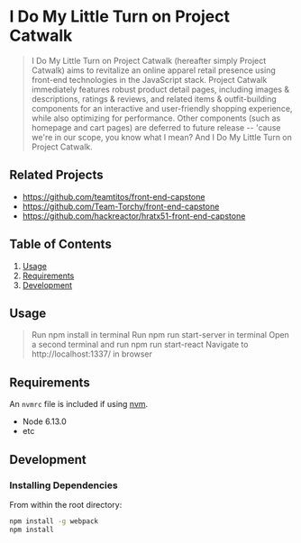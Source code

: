 # I Do My Little Turn on Project Catwalk

> I Do My Little Turn on Project Catwalk (hereafter simply Project Catwalk) aims to revitalize an online apparel retail presence using front-end technologies in the JavaScript stack. Project Catwalk immediately features robust product detail pages, including images & descriptions, ratings & reviews, and related items & outfit-building components for an interactive and user-friendly shopping experience, while also optimizing for performance. Other components (such as homepage and cart pages) are deferred to future release -- 'cause we're in our scope, you know what I mean? And I Do My Little Turn on Project Catwalk.

## Related Projects

  - https://github.com/teamtitos/front-end-capstone
  - https://github.com/Team-Torchy/front-end-capstone
  - https://github.com/hackreactor/hratx51-front-end-capstone

## Table of Contents

1. [Usage](#Usage)
1. [Requirements](#requirements)
1. [Development](#development)

## Usage

> Run npm install in terminal
> Run npm run start-server in terminal
> Open a second terminal and run npm run start-react
> Navigate to http://localhost:1337/ in browser

## Requirements

An `nvmrc` file is included if using [nvm](https://github.com/creationix/nvm).

- Node 6.13.0
- etc

## Development

### Installing Dependencies

From within the root directory:

```sh
npm install -g webpack
npm install
```


